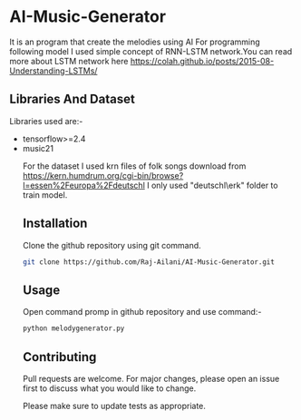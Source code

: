 # AI-Music-Generator

It is an program that create the melodies using AI 
For programming following model I used simple concept of RNN-LSTM network.You can read more about LSTM network here https://colah.github.io/posts/2015-08-Understanding-LSTMs/

## Libraries And Dataset
Libraries used are:-
<ul>
  <li>tensorflow>=2.4
  <li>music21
    
For the dataset I used krn files of folk songs download from https://kern.humdrum.org/cgi-bin/browse?l=essen%2Feuropa%2Fdeutschl
I only used "deutschl\erk" folder to train model.
## Installation

Clone the github repository using git command.

```bash
git clone https://github.com/Raj-Ailani/AI-Music-Generator.git
```

## Usage
Open command promp in github repository and use command:-

```bash
python melodygenerator.py
```

## Contributing
Pull requests are welcome. For major changes, please open an issue first to discuss what you would like to change.

Please make sure to update tests as appropriate.


